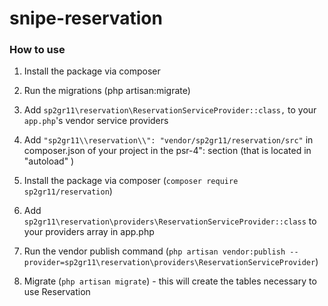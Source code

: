 # snipe-reservation
### How to use
1. Install the package via composer
2. Run the migrations (php artisan:migrate)
3. Add `sp2gr11\reservation\ReservationServiceProvider::class,` to your `app.php`'s vendor service providers
4. Add ` "sp2gr11\\reservation\\": "vendor/sp2gr11/reservation/src" ` in composer.json of your project in the  psr-4": section (that is located in "autoload" )

1. Install the package via composer (`composer require sp2gr11/reservation`)
2. Add `sp2gr11\reservation\providers\ReservationServiceProvider::class` to your providers array in app.php
3. Run the vendor publish command (`php artisan vendor:publish --provider=sp2gr11\reservation\providers\ReservationServiceProvider`)
4. Migrate (`php artisan migrate`) - this will create the tables necessary to use Reservation
